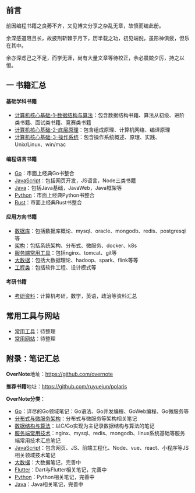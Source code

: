 ## 前言

前因编程书籍之良莠不齐，又见博文分享之杂乱无章，故愤而编此册。  

余深感道阻且长，故披荆斩棘于月下，历半载之功，初见端倪，虽形神俱疲，但乐在其中。   

余亦深虑己之不足，而学无涯，尚有大量文章等待校正，余必晨兢夕厉，持之以恒。  

## 一 书籍汇总

#### 基础学科书籍

- [计算机核心基础-1-数据结构与算法](https://github.com/ruyuejun/polaris/blob/master/currency/basic-algorithm.md)：包含数据结构书籍、算法从初级、进阶类书籍、面试类书籍、竞赛类书籍
- [计算机核心基础-2-底层原理](https://github.com/ruyuejun/polaris/blob/master/currency/basic-base.md)：包含组成原理、计算机网络、编译原理
- [计算机核心基础-3-操作系统](https://github.com/ruyuejun/polaris/blob/master/currency/basic-system.md)：包含操作系统概述、原理、实践、Unix/Linux、win/mac

#### 编程语言书籍

- [Go](https://github.com/ruyuejun/polaris/blob/master/language/golang.md)：市面上经典Go书整合
- [JavaScript](https://github.com/ruyuejun/polaris/blob/master/language/javascript.md)：包括网页开发，JS语言，Node三类书籍
- [Java](https://github.com/ruyuejun/polaris/blob/master/language/java.md)：包括Java基础，JavaWeb，Java框架等
- [Python](https://github.com/ruyuejun/polaris/blob/master/language/python.md)：市面上经典Python书整合
- [Rust](https://github.com/ruyuejun/polaris/blob/master/language/rust.md)：市面上经典Rust书整合

#### 应用方向书籍

- [数据库](https://github.com/ruyuejun/polaris/blob/master/currency/practice-sql.md)：包括数据库概论、mysql、oracle、mongodb、redis、postgresql等
- [架构](https://github.com/ruyuejun/polaris/blob/master/currency/practice-architecture.md)：包括系统架构、分布式、微服务、docker、k8s
- [服务端常用工具](https://github.com/ruyuejun/polaris/blob/master/currency/practice-server.md)：包括nginx、tomcat、git等
- [大数据](https://github.com/ruyuejun/polaris/blob/master/currency/practice-bigdata.md)：包括大数据理论、hadoop、spark、flink等等
- [工程类](https://github.com/ruyuejun/polaris/blob/master/currency/practice-project.md)：包括软件工程、设计模式等


#### 考研书籍 

- [考研资料](https://github.com/ruyuejun/polaris/blob/master/currency/postgraduate.md)：计算机考研，数学，英语，政治等资料汇总

## 常用工具与网站

- [常用工具](https://github.com/ruyuejun/polaris/blob/master/toolsite/tools.md)：待整理
- [常用网站](https://github.com/ruyuejun/polaris/blob/master/toolsite/sites.md)：待整理

## 附录：笔记汇总

**OverNote**地址：https://github.com/overnote   

**推荐书籍**地址：https://github.com/ruyuejun/polaris  

**OverNote分类**：  
- [Go](https://github.com/overnote/golang)：详尽的Go领域笔记：Go语法、Go并发编程、GoWeb编程、Go微服务等
- [分布式与微服务架构](https://github.com/overnote/architecture/)：分布式与微服务等架构相关笔记
- [数据结构与算法](https://github.com/overnote/algorithm)：以C/Go实现为主记录数据结构与算法的笔记
- [服务端常用技术](https://github.com/overnote/serverside)：nginx、mysql、redis、mongodb、linux系统基础等服务端常用技术汇总笔记
- [JavaScript](https://github.com/overnote/javascript)：包含网页、JS、前端工程化、Node、vue、react、小程序等JS相关领域技术笔记
- [大数据](https://github.com/overnote/bigdata)：大数据笔记，完善中
- [Flutter](https://github.com/overnote/flutter)：Dart与Flutter相关笔记，完善中
- [Python](https://github.com/overnote/python)：Python相关笔记，完善中
- [Java](https://github.com/overnote/java)：Java相关笔记，完善中